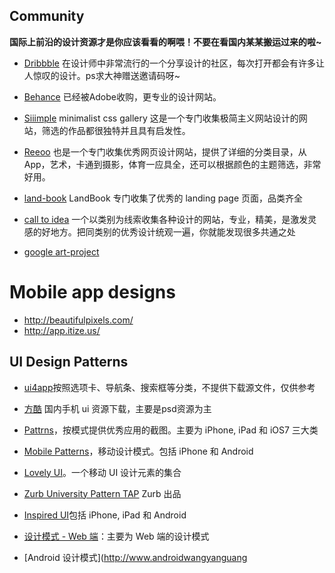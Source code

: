 ## Community 
**国际上前沿的设计资源才是你应该看看的啊喂！不要在看国内某某搬运过来的啦~**
+ [Dribbble](https://dribbble.com/) 在设计师中非常流行的一个分享设计的社区，每次打开都会有许多让人惊叹的设计。ps求大神赠送邀请码呀~
+ [Behance](https://www.behance.net/) 已经被Adobe收购，更专业的设计网站。
+ [Siiimple](http://www.siiimple.com/) minimalist css gallery
这是一个专门收集极简主义网站设计的网站，筛选的作品都很独特并且具有启发性。
+ [Reeoo](http://reeoo.com/) 也是一个专门收集优秀网页设计网站，提供了详细的分类目录，从 App，艺术，卡通到摄影，体育一应具全，还可以根据颜色的主题筛选，非常好用。
+ [land-book](http://land-book.com/)  LandBook 专门收集了优秀的 landing page 页面，品类齐全
+ [call to idea](http://www.calltoidea.com/) 一个以类别为线索收集各种设计的网站，专业，精美，是激发灵感的好地方。把同类别的优秀设计统观一遍，你就能发现很多共通之处

+ [google art-project](https://www.google.com/culturalinstitute/project/art-project?hl=en-gb) 

# Mobile app designs

+ http://beautifulpixels.com/
+ http://app.itize.us/

## UI Design Patterns
+ [ui4app](http://ui4app.com/)按照选项卡、导航条、搜索框等分类，不提供下载源文件，仅供参考

+ [方酷](http://www.fondcool.com/)  国内手机 ui 资源下载，主要是psd资源为主


+ [Pattrns](http://www.pttrns.com/)，按模式提供优秀应用的截图。主要为 iPhone, iPad 和 iOS7 三大类
+ [Mobile Patterns](http://www.mobile-patterns.com/)，移动设计模式。包括 iPhone 和 Android
+ [Lovely UI](http://www.lovelyui.com/)。一个移动 UI 设计元素的集合
+ [Zurb University Pattern TAP](http://patterntap.com/) Zurb 出品
+ [Inspired UI](http://inspired-ui.com/)包括 iPhone, iPad 和 Android
+ [设计模式 - Web 端](http://ui-patterns.com/patterns)：主要为 Web 端的设计模式
+ [Android 设计模式](http://www.androidwangyanguang

